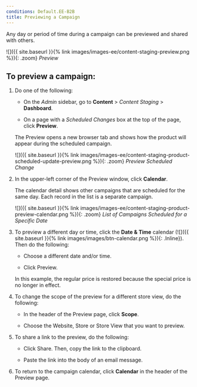 ```yaml
---
conditions: Default.EE-B2B
title: Previewing a Campaign
---
```


Any day or period of time during a campaign can be previewed and shared with others.

![]({{ site.baseurl }}{% link images/images-ee/content-staging-preview.png %}){: .zoom}
_Preview_

## To preview a campaign:

1. Do one of the following:

    - On the _Admin_ sidebar, go to  **Content** > _Content Staging_ > **Dashboard**.

    - On a page with a _Scheduled Changes_ box at the top of the page, click **Preview**.

    The Preview opens a new browser tab and shows how the product will appear during the scheduled campaign.

    ![]({{ site.baseurl }}{% link images/images-ee/content-staging-product-scheduled-update-preview.png %}){: .zoom}
    _Preview Scheduled Change_

1. In the upper-left corner of the Preview window, click **Calendar**.

    The calendar detail shows other campaigns that are scheduled for the same day. Each record in the list is a separate campaign.

    ![]({{ site.baseurl }}{% link images/images-ee/content-staging-product-preview-calendar.png %}){: .zoom}
    _List of Campaigns Scheduled for a Specific Date_

1. To preview a different day or time, click the **Date & Time** calendar (![]({{ site.baseurl }}{% link images/images/btn-calendar.png %}){: .Inline}). Then do the following:

    - Choose a different date and/or time.

    - Click <span class="btn">Preview</span>.

    In this example, the regular price is restored because the special price is no longer in effect.

1. To change the scope of the preview for a different store view, do the following:

    - In the header of the Preview page, click **Scope**.

    - Choose the Website, Store or Store View that you want to preview.

1. To share a link to the preview, do the following:

    - Click <span class="btn">Share</span>. Then, copy the link to the clipboard.

    - Paste the link into the body of an email message.

1. To return to the campaign calendar, click **Calendar** in the header of the Preview page.
